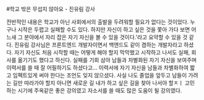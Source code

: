 #학교 밖은 무섭지 않아요 - 진유림 강사

전반적인 내용은 학교가 아닌 사회에서의 출발을 두려워할 필요가 없다는 것이었다. 누구나 시작은 두렵고 실패할 수도 있다. 하지만 자신이 하고 싶은 것을 쫓아 가다 보면 어느새 그 분야에서 자리 잡은 자기 자신을 볼 수 있을 것이다.'라고 요약할 수 있을 것 같다.
진유림 강사님은 프론트엔드 개발자이면서 백앤드도 같이 겸하는 개발자라고 하셨다. 자기 자신도 처음 시작할 때는  어떻게 해야 할지 막막했고 시작하고 나서도 실패, 회사를 옮기기도 했다고 하신다. 실패를 기회 삼아 남들과 차별화된 자기 자신을 보여주며 이력서를 쓸 때 잘 어필하기도 하셨다고…
이력서에 자기 자신을 남들과 차별화하여 짧고 임펙트있게 써야 한다는 조언도 잊지 않으셨다. 
사실 나도 졸업을 앞두고 남들이 가려는 길만 따라가야 할지 아니면 새로운 길 내가 하고 싶은 길을 찾아 나서야 할ㅈㅣ 고민 하는 시기에 주옥같은 좋은 강의였고 자소서를 쓸 때도 많은 도움이 될 강의였다.
